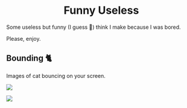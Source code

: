 <h1 align="center">Funny Useless</h1>

Some useless but funny (I guess 🤔) think I make because I was bored.

Please, enjoy.

## Bounding 🐈
Images of cat bouncing on your screen.

[<img src="https://img.shields.io/badge/-Click%20Here-339933?style=for-the-badge&logoColor=white&color=20b2aa"/>](https://tguichaoua.github.io/funny_useless/bounding)

[<img src="https://img.shields.io/badge/-Same%20but%20with%20dogo%20🐶-339933?style=for-the-badge&logoColor=white&color=5d478b"/>](https://tguichaoua.github.io/funny_useless/bounding?q=dog)
